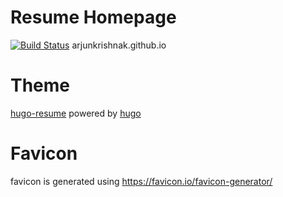 # Resume Homepage
[![Build Status](https://travis-ci.org/ArjunKrishnak/hugo_resume.svg?branch=master)](https://travis-ci.org/ArjunKrishnak/hugo_resume)
arjunkrishnak.github.io
# Theme
  [hugo-resume](https://github.com/eddiewebb/hugo-resume) powered by [hugo](https://gohugo.io/)
# Favicon 
  favicon is generated using https://favicon.io/favicon-generator/ 
  

